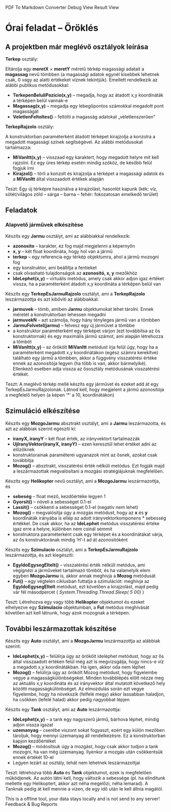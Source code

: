  PDF To Markdown Converter
Debug View
Result View
# Órai feladat – Öröklés

## A projektben már meglévő osztályok leírása

**Terkep** osztály:

Eltárolja egy **meretX** × **meretY** méretű térkép magassági adatait a **magassag** nevű tömbben (a
magassági adatok egynél kisebbek lehetnek csak, 0 vagy az alatti értékeket víznek tekintjük). Emellett
rendelkezik az alábbi publikus metódusokkal:

- **TerkepenBeluliPozicio(x,y)** – megadja, hogy az átadott x,y koordináták a térképen belül
    vannak-e
- **Magassag(x,y)** – megadja egy lebegőpontos számokkal megadott pont magasságát
- **VeletlenFeltoltes()** – feltölti a magasság adatokat „véletlenszerűen”

**TerkepRajzolo** osztály:

A konstruktorban paraméterként átadott térképet kirajzolja a konzolra a megadott magassági színek
segítségével. Az alábbi metódusokat tartalmazza:

- **MiVanItt(x,y)** – visszaad egy karaktert, hogy megadott helyre mit kell rajzolni. Ez egy üres
    térkép esetén mindig szóköz, de később felül fogjuk írni
- **Kirajzol()** – törli a konzolt és kirajzolja a térképet a magassági adatok és a **MiVanItt** által
    visszaadott értékek alapján

Teszt: Egy új térképre használva a kirajzolást, hasonlót kapunk (kék: víz, sötét/világos zöld – sárga –
barna – fehér: fokozatosan emelkedő terület)

## Feladatok

### Alapvető járművek elkészítése

Készíts egy **Jarmu** osztályt, ami az alábbiakkal rendelkezik:

- **azonosito** – karakter, ez fog majd megjelenni a képernyőn
- **x, y** – két float koordináta, hogy hol van a jármű
- **terkep** – egy referencia egy térkép objektumra, ahol a jármű mozogni fog
- egy konstruktor, ami beállítja a fentieket
- csak olvasható tulajdonságok az **azonositó, x, y** mezőkhöz
- **IdeLephet(x,y)** – virtuális metódus, amely csak akkor adjon igaz értéket vissza, ha a
    paraméterként átadott x,y koordináta a térképen belül van

Készíts egy **TerkepEsJarmuRajzolo** osztályt, ami a **TerkepRajzolo** leszármazottja és azt kibővíti az
alábbiakkal:


- **jarmuvek** – tömb, amiben **Jarmu** objektumokat lehet tárolni. Ennek méretét a
    konstruktorban lehessen megadni
- **jarmuvekN** – azt számolja, hogy hány tényleges jármű van a tömbben
- **JarmuFelvetel(jarmu)** – felvesz egy új járművet a tömbbe
- a konstruktor paraméterként egy térképet várjon (ezt továbbítsa az ős konstruktornak) és
    egy maximális jármű számot, ami alapján létrehozza a tömböt
- **MiVanItt(x,y)** – az örökölt **MiVanItt** metódust írja felül úgy, hogy ha a paraméterként
    megadott x,y koordinátákon (egész számra kerekítve) található egy jármű a tömbben, akkor a
    függvény visszatérési értéke ennek az azonosítója legyen (ha több is van, akkor bármelyiké).
    Ellenkező esetben adja vissza az ősosztály metódusának visszatérési értékét.

Teszt: A meglévő térkép mellé készíts egy járművet és ezeket add át egy TerkepEsJarmuRajzolonak.
Látnod kell, hogy megjelent a jármű azonosítója a megfelelő helyen (a képen ’*’ a 10,
koordinátákon)

## Szimuláció elkészítése

Készíts egy **MozgoJarmu** absztrakt osztályt, ami a **Jarmu** leszármazotta, és azt az alábbiak szerint
egészíti ki:

- **iranyX, iranyY** – két float érték, az irányvektort tartalmazzák
- **UjIranyVektor(iranyX, iranyY)** – ezen keresztül lehet értéket adni az előzőknek
- konstruktorainak paraméterei ugyanazok mint az ősnek, azokat csak továbbítja
- **Mozog()** – absztrakt, visszatérési érték nélküli metódus. Ezt fogják majd a leszármazottak
    megvalósítani a mozgási stratégiájuknak megfelelően.

Készíts egy **Helikopter** nevű osztályt, ami a **MozgoJarmu** leszármazottja, és

- **sebeség** – float mező, kezdőértéke legyen 1
- **Gyorsit()** – növeli a sebességet 0.1-el
- **Lassit()** – csökkenti a sebességet 0.1-el (negatív nem lehet)
- **Mozog()** – megvalósítja úgy a mozgás metódust, hogy az **x** és **y** koordináták irányába is ellép
    az adott irányvektorkomponens * sebesség értékkel. De csak akkor, ha az **IdeLephet** metódus
    visszatérési értéke igaz erre a helyre, különben nem csinál semmit
- konstruktora paraméterként csak egy térképet és a koordinátákat várja, az ős
    konstruktorának mindig ’H’-t ad át azonosítóként


Készíts egy **Szimulacio** osztályt, ami a **TerkepEsJarmuRajzolo** leszármazottja, és azt kiegészíti:

- **EgyIdoEgysegEltelt()** – visszatérési érték nélküli metódus, ami végignézi a járműveket
    tartalmazó tömböt, és ha valamelyik elem egyben **MozgoJarmu** is, akkor annak meghívja a
    **Mozog** metódusát
- **Fut()** – egy végtelen ciklusban futtatja a szimulációt: meghívja az **EgyIdoEgysegEltelt**
    metódust, ezt követően a kirajzolást, majd pedig vár fél másodpercet
    ( _System.Threading.Thread.Sleep( 5 00)_ )

Teszt: Létrehozva egy vagy több **Helikopter** objektumot és ezeket elhelyezve egy **Szimulacio**
objektumban, a **Fut** metódus meghívását követően azt kell látnunk, hogy azok mozognak a térképen.

## További leszármazottak készítése

Készíts egy **Auto** osztályt, ami a **MozgoJarmu** leszármazottja az alábbiak szerint:

- **IdeLephet(x,y)** – felülírja úgy az örökölt ideléphet metódust, hogy az ős által visszaadott
    értéken felül még azt is megvizsgálja, hogy nincs-e víz a megadott x,y koordinátákban. Ha
    igen, akkor oda nem léphet
- **Mozog()** – felülírja úgy az örökölt Mozog metódust, hogy figyelembe vegye a
    magasságkülönbségeket. Minden továbblépés előtt nézze meg az aktuális x,y koordináta és
    az irányvektor által mutatott következő hely közötti magasságkülönbséget. Az elmozdulás
    során ezt vegye figyelembe, hogy ha növekszik (felfelé megy) akkor lassabban haladjon, ha
    csökken (lefelé halad) akkor pedig nagyobbat lépjen

Készíts egy **Tank** osztályt, ami az **Auto** leszármazottja:

- **IdeLephet(x,y)** – a tank egy nagyszerű jármű, bárhova léphet, mindig adjon vissza igazat
- **uzemanyag** – cserébe viszont sokat fogyaszt, ezért egy külön mezőben tároljuk, hogy mennyi
    üzemanyag áll rendelkezésre. Ez a konstruktorban kapjon kezdőértéket
- **Mozog()** – módosítsuk úgy a mozgást, hogy csak akkor tudjon a tank mozogni, ha van még
    üzemanyag. Ilyenkor a mozgás után csökkentsük ennek értékét 10-el
- Legyen lezárt az osztály, tehát nem lehetnek leszármazottjai

Teszt: létrehozva több **Auto** és **Tank** objektumot, ezek is megfelelően működjenek. Az autón látni
kell, hogy változik a sebessége (pl. ha elindítunk mellette egy Helikoptert, akkor azt néha megelőzi,
néha lemarad). A Tanknak pedig át kell mennie a vízen, de egy idő után le kell állnia magától.



This is a offline tool, your data stays locally and is not send to any server!
Feedback & Bug Reports
